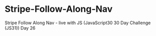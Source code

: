 # Stripe-Follow-Along-Nav
Stripe Follow Along Nav - live with JS (JavaScript30 30 Day Challenge (JS31)) Day 26
